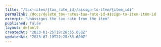 ```yaml
---
title: "/tax-rates/{tax_rate_id}/assign-to-item/{item_id}"
permalink: /docs/delete_tax-rates-tax-rate-id-assign-to-item-item-id
excerpt: "Unassigns the tax rate from the item"
published: false
layout: default
createdAt: "2023-01-25T19:26:55.058Z"
updatedAt: "2023-07-19T22:28:53.600Z"
---
```

